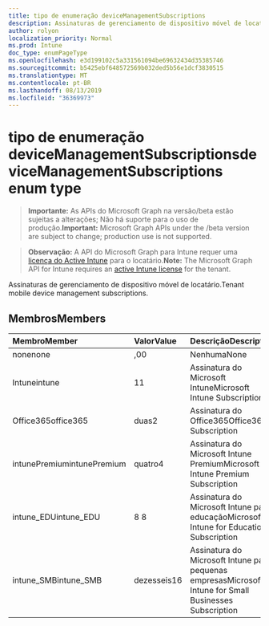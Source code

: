 ```yaml
---
title: tipo de enumeração deviceManagementSubscriptions
description: Assinaturas de gerenciamento de dispositivo móvel de locatário.
author: rolyon
localization_priority: Normal
ms.prod: Intune
doc_type: enumPageType
ms.openlocfilehash: e3d199102c5a331561094be69632434d35385746
ms.sourcegitcommit: b5425ebf648572569b032ded5b56e1dcf3830515
ms.translationtype: MT
ms.contentlocale: pt-BR
ms.lasthandoff: 08/13/2019
ms.locfileid: "36369973"
---
```

# <a name="devicemanagementsubscriptions-enum-type"></a><span data-ttu-id="2190d-103">tipo de enumeração deviceManagementSubscriptions</span><span class="sxs-lookup"><span data-stu-id="2190d-103">deviceManagementSubscriptions enum type</span></span>

> <span data-ttu-id="2190d-104">**Importante:** As APIs do Microsoft Graph na versão/beta estão sujeitas a alterações; Não há suporte para o uso de produção.</span><span class="sxs-lookup"><span data-stu-id="2190d-104">**Important:** Microsoft Graph APIs under the /beta version are subject to change; production use is not supported.</span></span>

> <span data-ttu-id="2190d-105">**Observação:** A API do Microsoft Graph para Intune requer uma [licença do Active Intune](https://go.microsoft.com/fwlink/?linkid=839381) para o locatário.</span><span class="sxs-lookup"><span data-stu-id="2190d-105">**Note:** The Microsoft Graph API for Intune requires an [active Intune license](https://go.microsoft.com/fwlink/?linkid=839381) for the tenant.</span></span>

<span data-ttu-id="2190d-106">Assinaturas de gerenciamento de dispositivo móvel de locatário.</span><span class="sxs-lookup"><span data-stu-id="2190d-106">Tenant mobile device management subscriptions.</span></span>

## <a name="members"></a><span data-ttu-id="2190d-107">Membros</span><span class="sxs-lookup"><span data-stu-id="2190d-107">Members</span></span>
|<span data-ttu-id="2190d-108">Membro</span><span class="sxs-lookup"><span data-stu-id="2190d-108">Member</span></span>|<span data-ttu-id="2190d-109">Valor</span><span class="sxs-lookup"><span data-stu-id="2190d-109">Value</span></span>|<span data-ttu-id="2190d-110">Descrição</span><span class="sxs-lookup"><span data-stu-id="2190d-110">Description</span></span>|
|:---|:---|:---|
|<span data-ttu-id="2190d-111">none</span><span class="sxs-lookup"><span data-stu-id="2190d-111">none</span></span>|<span data-ttu-id="2190d-112">,0</span><span class="sxs-lookup"><span data-stu-id="2190d-112">0</span></span>|<span data-ttu-id="2190d-113">Nenhuma</span><span class="sxs-lookup"><span data-stu-id="2190d-113">None</span></span>|
|<span data-ttu-id="2190d-114">Intune</span><span class="sxs-lookup"><span data-stu-id="2190d-114">intune</span></span>|<span data-ttu-id="2190d-115">1</span><span class="sxs-lookup"><span data-stu-id="2190d-115">1</span></span>|<span data-ttu-id="2190d-116">Assinatura do Microsoft Intune</span><span class="sxs-lookup"><span data-stu-id="2190d-116">Microsoft Intune Subscription</span></span>|
|<span data-ttu-id="2190d-117">Office365</span><span class="sxs-lookup"><span data-stu-id="2190d-117">office365</span></span>|<span data-ttu-id="2190d-118">duas</span><span class="sxs-lookup"><span data-stu-id="2190d-118">2</span></span>|<span data-ttu-id="2190d-119">Assinatura do Office365</span><span class="sxs-lookup"><span data-stu-id="2190d-119">Office365 Subscription</span></span>|
|<span data-ttu-id="2190d-120">intunePremium</span><span class="sxs-lookup"><span data-stu-id="2190d-120">intunePremium</span></span>|<span data-ttu-id="2190d-121">quatro</span><span class="sxs-lookup"><span data-stu-id="2190d-121">4</span></span>|<span data-ttu-id="2190d-122">Assinatura do Microsoft Intune Premium</span><span class="sxs-lookup"><span data-stu-id="2190d-122">Microsoft Intune Premium Subscription</span></span>|
|<span data-ttu-id="2190d-123">intune_EDU</span><span class="sxs-lookup"><span data-stu-id="2190d-123">intune_EDU</span></span>|<span data-ttu-id="2190d-124">8 </span><span class="sxs-lookup"><span data-stu-id="2190d-124">8</span></span>|<span data-ttu-id="2190d-125">Assinatura do Microsoft Intune para educação</span><span class="sxs-lookup"><span data-stu-id="2190d-125">Microsoft Intune for Education Subscription</span></span>|
|<span data-ttu-id="2190d-126">intune_SMB</span><span class="sxs-lookup"><span data-stu-id="2190d-126">intune_SMB</span></span>|<span data-ttu-id="2190d-127">dezesseis</span><span class="sxs-lookup"><span data-stu-id="2190d-127">16</span></span>|<span data-ttu-id="2190d-128">Assinatura do Microsoft Intune para pequenas empresas</span><span class="sxs-lookup"><span data-stu-id="2190d-128">Microsoft Intune for Small Businesses Subscription</span></span>|



